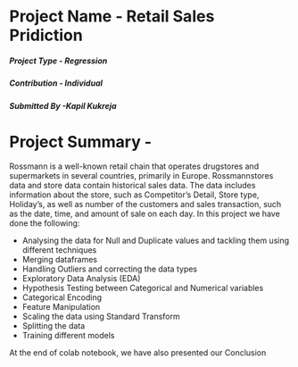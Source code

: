 # **Project Name**    - Retail Sales Pridiction



##### **Project Type**    - Regression
##### **Contribution**    - Individual
##### **Submitted By**    -Kapil Kukreja


# **Project Summary -**



Rossmann is a well-known retail chain that operates drugstores and supermarkets in several countries, primarily in Europe. Rossmannstores data and store data contain historical sales data. The data includes information about the store, such as Competitor’s Detail, Store type, Holiday’s, as well as number of the customers and sales transaction, such as the date, time, and amount of sale on each day.
In this project we have done the following:


* Analysing the data for Null and Duplicate values and tackling them using different techniques
* Merging dataframes
* Handling Outliers and correcting the data types
* Exploratory Data Analysis (EDA)
* Hypothesis Testing between Categorical and Numerical variables
* Categorical Encoding
* Feature Manipulation
* Scaling the data using Standard Transform
* Splitting the data
* Training different models

At the end of colab notebook, we have also presented our Conclusion
